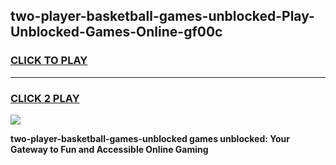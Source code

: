 
## two-player-basketball-games-unblocked-Play-Unblocked-Games-Online-gf00c
<h3>
<a href="https://premium76.site?title=two-player-basketball-games-unblocked&ref=24A">CLICK TO PLAY</a></h3>
<hr>

<h3>
<a href="https://premium76.site?title=two-player-basketball-games-unblocked&ref=24A">CLICK 2 PLAY</a>
  
</h3>

<a href="https://premium76.site?title=two-player-basketball-games-unblocked&ref=24A"><img src="https://clearcache.store/games.png"></a>


**two-player-basketball-games-unblocked games unblocked: Your Gateway to Fun and Accessible Online Gaming**
